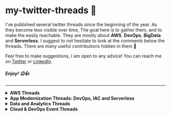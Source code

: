 # my-twitter-threads 🧵

I've published several twitter threads since the beginning of the year. As they become less visible over time, The goal here is to gather them, and to make the easily reachable. They are mostly about **AWS**, **DevOps**, **BigData** and **Serverless**. I suggest to not hesitate to look at the comments below the threads. There are many useful contributions hidden in them 💎

Feel free to make suggestions, I am open to any advice! You can reach me on [Twitter](https://twitter.com/adi_12_modi) or [LinkedIn](https://www.linkedin.com/in/adit-modi-2a4362191/).

##### Enjoy! 😉👍

---

<details>
  <summary><b>AWS Threads</b></summary>
  
  - [how to get started with Cloud/AWS ?](https://twitter.com/adi_12_modi/status/1537065679156719619?s=20&t=iPWZytTGFd-O5oWV8g471g)
  - [Study Tips for Passing AWS Certifications!](https://twitter.com/adi_12_modi/status/1544668711893708800?s=20&t=td3VwP7d01F_euNLlBwmtQ)
  - [top 5 mistakes to avoid if you are planning to take an #AWS certification exam?](https://twitter.com/adi_12_modi/status/1628091618762051587?s=20)  
  - [You cannot bypass failure before achieving success](https://twitter.com/adi_12_modi/status/1626934062207356929?s=20)
  - [Toughest AWS Exams I have encountered so far](https://twitter.com/adi_12_modi/status/1622194395968860161?s=20)
  - [Speaking at Tech Conferences and why everyone should give it a go](https://twitter.com/adi_12_modi/status/1619626108789604352?s=20)
  - [My Journey of 11x AWS Certifications](https://twitter.com/adi_12_modi/status/1616302934823952390?s=20)
  - []()

</details>

<details>
  <summary><b>App Modernization Threads: DevOps, IAC and Serverless</b></summary>
  
  - [Highlights from Attending the kubernetes AI Day](https://twitter.com/adi_12_modi/status/1526117942768828416?s=20&t=iPWZytTGFd-O5oWV8g471g)
  - []()
  
</details>

<details>
  <summary><b>Data and Analytics Threads</b></summary>
  
  - [Things I wish I knew when starting data engineering](https://twitter.com/adi_12_modi/status/1581220185327144960?s=20)
  - []()


  
</details>

<details>
  <summary><b>Cloud & DevOps Event Threads</b></summary>
  
  - [In-Person Event: hands-on Workshop on Amazon Elastic Kubernetes Service (EKS) by Nilesh Vagela](https://twitter.com/adi_12_modi/status/1535238917439442946?s=20&t=iPWZytTGFd-O5oWV8g471g)
  - [In-Person Event: hands-on Workshop on EKS Kubernetes for Developers by Ravi Soni](https://twitter.com/adi_12_modi/status/1544178208106762242?s=20&t=iPWZytTGFd-O5oWV8g471g)
  - [Google Cloud Community Day, Bangalore Happening Now 🚀🔥 - Key Highlights from the Event](https://twitter.com/adi_12_modi/status/1556144237262974976?s=20&t=oz3HepzOVWyWDvtDLaCBzg)
  - [In-Person Event: ACD review and celebrations](https://twitter.com/adi_12_modi/status/1601259360688443392?s=20)
  - [In-Person Event: AWS Re:Invent Recap including topics like DevOps and Builder Experience which I talked about](https://twitter.com/adi_12_modi/status/1624347514345521154?s=20)
    
</details>

